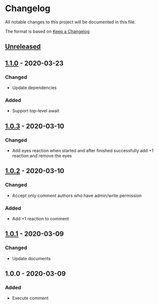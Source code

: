 # Changelog
All notable changes to this project will be documented in this file.

The format is based on [Keep a Changelog](http://keepachangelog.com/en/1.0.0/)

## [Unreleased]

## [1.1.0] - 2020-03-23
### Changed
* Update dependencies

### Added
* Support top-level await

## [1.0.3] - 2020-03-10
### Changed
* Add eyes reaction when started and after finished successfully add +1 reaction and remove the eyes 

## [1.0.2] - 2020-03-10
### Changed
* Accept only comment authors who have admin/write permission

### Added
* Add +1 reaction to comment

## [1.0.1] - 2020-03-09
### Changed
* Update documents

## 1.0.0 - 2020-03-09
### Added
* Execute comment

[Unreleased]: https://github.com/nwtgck/actions-netlify/compare/v1.1.0...HEAD
[1.1.0]: https://github.com/nwtgck/actions-netlify/compare/v1.0.3...v1.1.0
[1.0.3]: https://github.com/nwtgck/actions-netlify/compare/v1.0.2...v1.0.3
[1.0.2]: https://github.com/nwtgck/actions-netlify/compare/v1.0.1...v1.0.2
[1.0.1]: https://github.com/nwtgck/actions-netlify/compare/v1.0.0...v1.0.1
